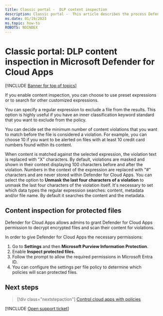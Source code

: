```yaml
---
title: Classic portal -  DLP content inspection
description: Classic portal -  This article describes the process Defender for Cloud Apps follows when performing DLP content inspection on data in your cloud.
ms.date: 01/19/2023
ms.topic: how-to
ROBOTS: NOINDEX
---
```

# Classic portal: DLP content inspection in Microsoft Defender for Cloud Apps

[!INCLUDE [Banner for top of topics](includes/classic-banner.md)]

If you enable content inspection, you can choose to use preset expressions or to search for other customized expressions.

You can specify a regular expression to exclude a file from the results. This option is highly useful if you have an inner classification keyword standard that you want to exclude from the policy.

You can decide set the minimum number of content violations that you want to match before the file is considered a violation. For example, you can choose 10 if you want to be alerted on files with at least 10 credit card numbers found within its content.

When content is matched against the selected expression, the violation text is replaced with "X" characters. By default, violations are masked and shown in their context displaying 100 characters before and after the violation. Numbers in the context of the expression are replaced with "#" characters and are never stored within Defender for Cloud Apps. You can select the option to **Unmask the last four characters of a violation** to unmask the last four characters of the violation itself. It's necessary to set which data types the regular expression searches: content, metadata and/or file name. By default it searches the content and the metadata.

## Content inspection for protected files

Defender for Cloud Apps allows admins to grant Defender for Cloud Apps permission to decrypt encrypted files and scan their content for violations.

In order to give Defender for Cloud Apps the necessary permissions:

1. Go to **Settings** and then **Microsoft Purview Information Protection**.
2. Enable **Inspect protected files.**
3. Follow the prompt to allow the required permissions in Microsoft Entra ID.
4. You can configure the settings per file policy to determine which policies will scan protected files.

## Next steps

> [!div class="nextstepaction"]
> [Control cloud apps with policies](control-cloud-apps-with-policies.md)

[!INCLUDE [Open support ticket](includes/classic-support.md)]
